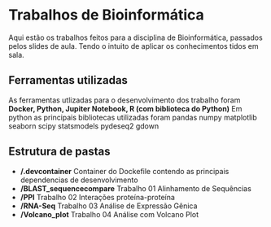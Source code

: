 # Trabalhos de Bioinformática

Aqui estão os trabalhos feitos para a disciplina de Bioinformática, passados pelos slides de aula.
Tendo o intuito de aplicar os conhecimentos tidos em sala.

## Ferramentas utilizadas

As ferramentas utlizadas para o desenvolvimento dos trabalho foram **Docker, Python, Jupiter Notebook, R (com biblioteca do Python)**
Em python as principais bibliotecas utilizadas foram pandas numpy matplotlib seaborn scipy statsmodels pydeseq2 gdown

## Estrutura de pastas

- **/.devcontainer** Container do Dockefile contendo as principais dependencias de desenvolvimento
- **/BLAST_sequencecompare** Trabalho 01 Alinhamento de Sequências
- **/PPI** Trabalho 02 Interações proteína-proteína
- **/RNA-Seq** Trabalho 03 Análise de Expressão Gênica
- **/Volcano_plot** Trabalho 04 Análise com Volcano Plot
